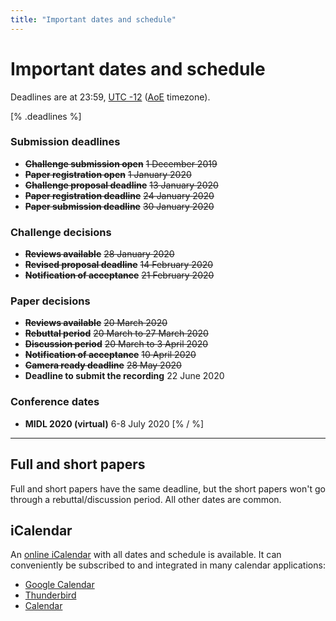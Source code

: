 ```yaml
---
title: "Important dates and schedule"
---
```


# Important dates and schedule
Deadlines are at 23:59, [UTC -12](https://www.timeanddate.com/time/map/) ([AoE](https://en.wikipedia.org/wiki/Anywhere_on_Earth) timezone).

[% .deadlines %]
### Submission deadlines
* **<s>Challenge submission open</s>** <s>1 December 2019</s>
* **<s>Paper registration open</s>** <s>1 January 2020</s>
* **<s>Challenge proposal deadline</s>** <s>13 January 2020</s>
* **<s>Paper registration deadline</s>** <s>24 January 2020</s>
* **<s>Paper submission deadline</s>** <s>30 January 2020</s>

### Challenge decisions
* **<s>Reviews available</s>** <s>28 January 2020</s>
* **<s>Revised proposal deadline</s>** <s>14 February 2020</s>
* **<s>Notification of acceptance</s>** <s>21 February 2020</s>

### Paper decisions
* **<s>Reviews available</s>** <s>20 March 2020</s>
* **<s>Rebuttal period</s>** <s>20 March to 27 March 2020</s>
* **<s>Discussion period</s>** <s>20 March to 3 April 2020</s>
* **<s>Notification of acceptance</s>** <s>10 April 2020</s>
* **<s>Camera ready deadline</s>** <s>28 May 2020</s>
* **Deadline to submit the recording** 22 June 2020

### Conference dates
* **MIDL 2020 (virtual)** 6-8 July 2020
[% / %]

---

## Full and short papers
Full and short papers have the same deadline, but the short papers won't go through a rebuttal/discussion period. All other dates are common.

## iCalendar
An [online iCalendar](/midl.ics) with all dates and schedule is available.
It can conveniently be subscribed to and integrated in many calendar applications:

* [Google Calendar](https://support.google.com/calendar/answer/37100?hl=en&co=GENIE.Platform=Desktop)
* [Thunderbird](https://support.mozilla.org/en-US/kb/creating-new-calendars#w_icalendar-ics)
* [Calendar](https://support.apple.com/guide/calendar/subscribe-to-calendars-icl1022/mac)
